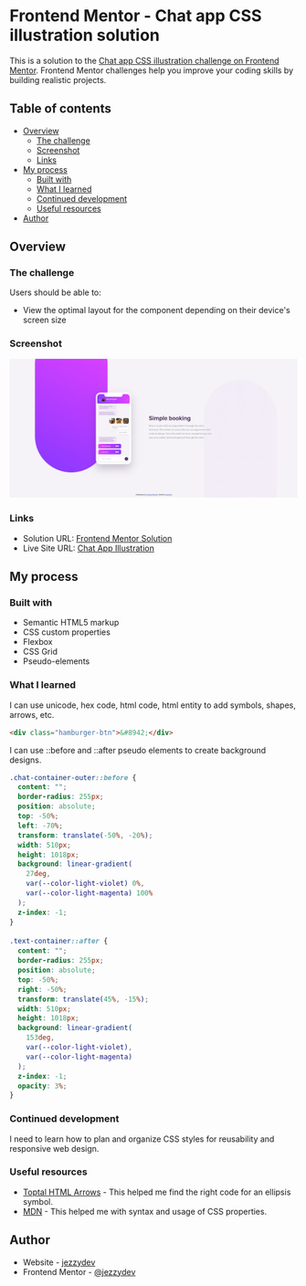 # Frontend Mentor - Chat app CSS illustration solution

This is a solution to the [Chat app CSS illustration challenge on Frontend Mentor](https://www.frontendmentor.io/challenges/chat-app-css-illustration-O5auMkFqY). Frontend Mentor challenges help you improve your coding skills by building realistic projects.

## Table of contents

- [Overview](#overview)
  - [The challenge](#the-challenge)
  - [Screenshot](#screenshot)
  - [Links](#links)
- [My process](#my-process)
  - [Built with](#built-with)
  - [What I learned](#what-i-learned)
  - [Continued development](#continued-development)
  - [Useful resources](#useful-resources)
- [Author](#author)

## Overview

### The challenge

Users should be able to:

- View the optimal layout for the component depending on their device's screen size

### Screenshot

![](./screenshot.png)

### Links

- Solution URL: [Frontend Mentor Solution](https://www.frontendmentor.io/solutions/chat-app-illustration-using-html-and-css-iizMh7ysaw)
- Live Site URL: [Chat App Illustration](https://jezzydev.github.io/chat-app-illustration)

## My process

### Built with

- Semantic HTML5 markup
- CSS custom properties
- Flexbox
- CSS Grid
- Pseudo-elements

### What I learned

I can use unicode, hex code, html code, html entity to add symbols, shapes, arrows, etc.

```html
<div class="hamburger-btn">&#8942;</div>
```

I can use ::before and ::after pseudo elements to create background designs.

```css
.chat-container-outer::before {
  content: "";
  border-radius: 255px;
  position: absolute;
  top: -50%;
  left: -70%;
  transform: translate(-50%, -20%);
  width: 510px;
  height: 1018px;
  background: linear-gradient(
    27deg,
    var(--color-light-violet) 0%,
    var(--color-light-magenta) 100%
  );
  z-index: -1;
}

.text-container::after {
  content: "";
  border-radius: 255px;
  position: absolute;
  top: -50%;
  right: -50%;
  transform: translate(45%, -15%);
  width: 510px;
  height: 1018px;
  background: linear-gradient(
    153deg,
    var(--color-light-violet),
    var(--color-light-magenta)
  );
  z-index: -1;
  opacity: 3%;
}
```

### Continued development

I need to learn how to plan and organize CSS styles for reusability and responsive web design.

### Useful resources

- [Toptal HTML Arrows](https://www.toptal.com/designers/htmlarrows/symbols/) - This helped me find the right code for an ellipsis symbol.
- [MDN](https://developer.mozilla.org/en-US/docs/Web) - This helped me with syntax and usage of CSS properties.

## Author

- Website - [jezzydev](https://github.com/jezzydev)
- Frontend Mentor - [@jezzydev](https://www.frontendmentor.io/profile/jezzydev)
